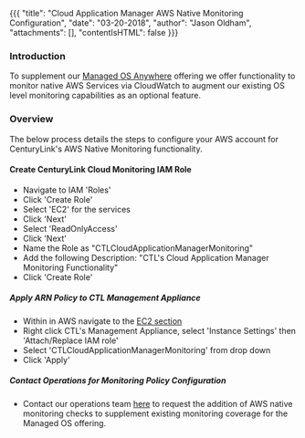{{{
  "title": "Cloud Application Manager AWS Native Monitoring Configuration",
  "date": "03-20-2018",
  "author": "Jason Oldham",
  "attachments": [],
  "contentIsHTML": false
}}}

### Introduction
To supplement our [Managed OS Anywhere](https://www.ctl.io/cloud-application-manager/managed-services-anywhere/) offering we offer functionality to monitor native AWS Services via CloudWatch to augment our existing OS level monitoring capabilities as an optional feature. 

### Overview
The below process details the steps to configure your AWS account for CenturyLink's AWS Native Monitoring functionality.

#### Create CenturyLink Cloud Monitoring IAM Role
* Navigate to IAM 'Roles'
* Click 'Create Role'
* Select 'EC2' for the services
* Click 'Next'
* Select 'ReadOnlyAccess'
* Click 'Next'
* Name the Role as "CTLCloudApplicationManagerMonitoring"
* Add the following Description: "CTL's Cloud Application Manager Monitoring Functionality"
* Click 'Create Role'

##### Apply ARN Policy to CTL Management Appliance
* Within in AWS navigate to the [EC2 section](http://console.aws.amazon.com/ec2/v2/)
* Right click CTL's Management Appliance, select 'Instance Settings' then 'Attach/Replace IAM role'
* Select 'CTLCloudApplicationManagerMonitoring' from drop down
* Click 'Apply'

##### Contact Operations for Monitoring Policy Configuration
* Contact our operations team [here](http://managedservices.ctl.io) to request the addition of AWS native monitoring checks to supplement existing monitoring coverage for the Managed OS offering.
